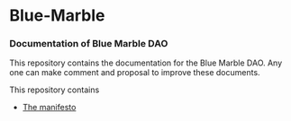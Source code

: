 # Blue-Marble
### Documentation of Blue Marble DAO

This repository contains the documentation for the Blue Marble DAO.
Any one can make comment and proposal to improve these documents.

This repository contains
- [The manifesto](https://github.com/dvarlot/Blue-Marble/blob/main/Blue%20Marble%20Manifesto.md)
